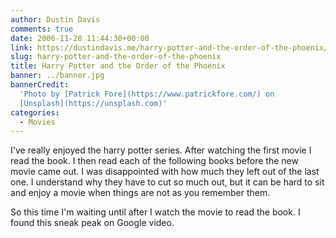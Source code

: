 ```yaml
---
author: Dustin Davis
comments: true
date: 2006-11-28 11:44:30+00:00
link: https://dustindavis.me/harry-potter-and-the-order-of-the-phoenix/
slug: harry-potter-and-the-order-of-the-phoenix
title: Harry Potter and the Order of the Phoenix
banner: ../banner.jpg
bannerCredit:
  'Photo by [Patrick Fore](https://www.patrickfore.com/) on
  [Unsplash](https://unsplash.com)'
categories:
  - Movies
---
```


I've really enjoyed the harry potter series. After watching the first movie I
read the book. I then read each of the following books before the new movie came
out. I was disappointed with how much they left out of the last one. I
understand why they have to cut so much out, but it can be hard to sit and enjoy
a movie when things are not as you remember them.

So this time I'm waiting until after I watch the movie to read the book. I found
this sneak peak on Google video.
